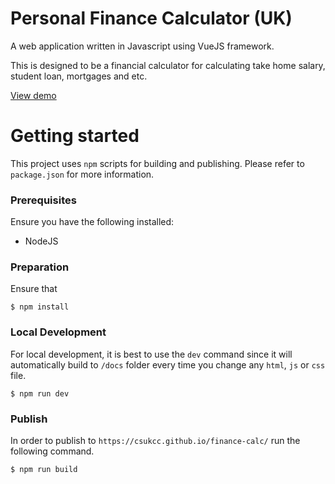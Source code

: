 # Personal Finance Calculator (UK)
A web application written in Javascript using VueJS framework.

This is designed to be a financial calculator for calculating take home salary, student loan, mortgages and etc.

[View demo](http://haodong.io/finance-calc/)

# Getting started

This project uses `npm` scripts for building and publishing. Please refer to `package.json` for more information.

### Prerequisites

Ensure you have the following installed:
* NodeJS

### Preparation

Ensure that

```
$ npm install
```

### Local Development

For local development, it is best to use the `dev` command since it will automatically build to `/docs` folder every time you change any `html`, `js` or `css` file.

```
$ npm run dev
```


### Publish

In order to publish to `https://csukcc.github.io/finance-calc/` run the following command.

```
$ npm run build
```
